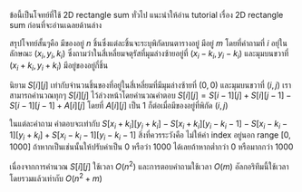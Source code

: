 ข้อนี้เป็นโจทย์ที่ใช้ 2D rectangle sum ทั่วไป แนะนำให้อ่าน tutorial เรื่อง 2D rectangle sum ก่อนที่จะอ่านเฉลยด้านล่าง

สรุปโจทย์สั้นๆคือ มีของอยู่ $n$ ชิ้นซึ่งแต่ละชิ้นจะระบุพิกัดบนตารางอยู่ มีอยู่ $m$ โดยที่คำถามที่ $i$ อยุ่ในลักษณะ $(x_i, y_i, k_i)$ ซึ่งถามว่าในสี่เหลี่ยมจตุรัสที่มุมล่างซ้ายอยู่ที่ $(x_i - k_i, y_i - k_i)$ และมุมบนขวาที่ $(x_i + k_i, y_i + k_i)$ มีอยู่ของอยู่กี่ชิ้น

นิยาม $S[i][j]$ เท่ากับจำนวนชิ้นของที่อยู่ในสี่เหลี่ยมที่มีมุมล่างซ้ายที่ $(0,0)$ และมุมบนขวาที่ $(i, j)$ เราสามารถคำนวณทุกๆ $S[i][j]$ ไว้ล่วงหน้าโดยคำนวณคำตอบ $S[i][j] = S[i-1][j] + S[i][j-1] - S[i-1][j-1] + A[i][j]$ โดยที่ $A[i][j]$ เป็น 1 ก็ต่อเมื่อมีของอยู่ที่พิกัด $(i, j)$

ในแต่ละคำถาม คำตอบจะเท่ากับ $S[x_i + k_i][y_i + k_i]  - S[x_i + k_i][y_i - k_i - 1] - S[x_i - k_i - 1][y_i + k_i] + S[x_i - k_i - 1][y_i - k_i - 1]$ สิ่งที่ควรระวังคือ ไม่ให้ค่า index อยู่นอก range $[0, 1000]$ ถ้าหากเป็นเช่นนั้นให้ปรับค่าเป็น 0 หรือว่า 1000 ได้เลยถ้าหากต่ำกว่า 0 หรือมากกว่า 1000

เนื่องจากการคำนวณ $S[i][j]$ ใช้เวลา $O(n^2)$ และการตอบคำถามใช้เวลา $O(m)$ อัลกอริทึมนี้ใช้เวลาโดยรวมแล้วเท่ากับ $O(n^2 + m)$
